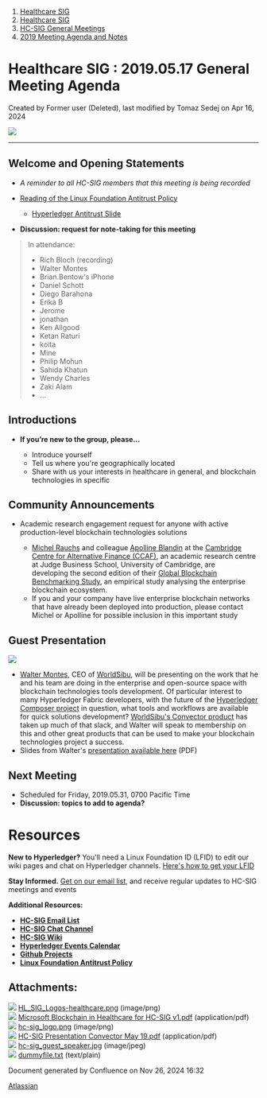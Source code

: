 1. [Healthcare SIG](index.html)
2. [Healthcare SIG](Healthcare-SIG_20545573.html)
3. [HC-SIG General Meetings](HC-SIG-General-Meetings_20545763.html)
4. [2019 Meeting Agenda and Notes](2019-Meeting-Agenda-and-Notes_20555030.html)

# Healthcare SIG : 2019.05.17 General Meeting Agenda

Created by Former user (Deleted), last modified by Tomaz Sedej on Apr 16, 2024

![](attachments/20552275/20562347.png?width=550)

* * *

## **Welcome and Opening Statements**

- *A reminder to all HC-SIG members that this meeting is being recorded*
- [Reading of the Linux Foundation Antitrust Policy](https://www.linuxfoundation.org/antitrust-policy "https://www.linuxfoundation.org/antitrust-policy")
  
  - [Hyperledger Antitrust Slide](https://tinyurl.com/HL-antitrust-slide "https://tinyurl.com/HL-antitrust-slide")
- **Discussion: request for note-taking for this meeting**

> In attendance:
> 
> - Rich Bloch (recording)
> - Walter Montes
> - Brian.Bentow's iPhone
> - Daniel Schott
> - Diego Barahona
> - Erika B
> - Jerome
> - jonathan
> - Ken Allgood
> - Ketan Raturi
> - koita
> - Mine
> - Philip Mohun
> - Sahida Khatun
> - Wendy Charles
> - Zaki Alam
> - ...

## **Introductions**

- **If you’re new to the group, please…**
  
  - Introduce yourself
  - Tell us where you're geographically located
  - Share with us your interests in healthcare in general, and blockchain technologies in specific

## **Community Announcements**

- Academic research engagement request for anyone with active production-level blockchain technologies solutions
  
  - [Michel Rauchs](mailto:m.rauchs@jbs.cam.ac.uk) and colleague [Apolline Blandin](mailto:a.blandin@jbs.cam.ac.uk) at the [Cambridge Centre for Alternative Finance (CCAF)](https://www.jbs.cam.ac.uk/faculty-research/centres/alternative-finance), an academic research centre at Judge Business School, University of Cambridge, are developing the second edition of their [Global Blockchain Benchmarking Study](https://www.jbs.cam.ac.uk/faculty-research/centres/alternative-finance/publications/global-blockchain/), an empirical study analysing the enterprise blockchain ecosystem.
  - If you and your company have live enterprise blockchain networks that have already been deployed into production, please contact Michel or Apolline for possible inclusion in this important study

## **Guest Presentation**

**![](attachments/20552275/20562963.jpg?height=400)**

- [Walter Montes](https://www.linkedin.com/in/waltermontes/), CEO of [WorldSibu](https://worldsibu.tech/), will be presenting on the work that he and his team are doing in the enterprise and open-source space with blockchain technologies tools development. Of particular interest to many Hyperledger Fabric developers, with the future of the [Hyperledger Composer project](https://github.com/hyperledger/composer) in question, what tools and workflows are available for quick solutions development? [WorldSibu's Convector product](https://worldsibu.tech/convector/) has taken up much of that slack, and Walter will speak to membership on this and other great products that can be used to make your blockchain technologies project a success.
- Slides from Walter's [presentation available here](attachments/20552275/20562415.pdf) (PDF)

## **Next Meeting**

- Scheduled for Friday, 2019.05.31, 0700 Pacific Time
- **Discussion: topics to add to agenda?**

# **Resources**

**New to Hyperledger?** You'll need a Linux Foundation ID (LFID) to edit our wiki pages and chat on Hyperledger channels. [Here's how to get your LFID](https://www.youtube.com/watch?v=EEc4JRyaAoA)

**Stay Informed.** [Get on our email list](https://lists.hyperledger.org/g/healthcare-sig), and receive regular updates to HC-SIG meetings and events

**Additional Resources:**

- [**HC-SIG Email List**](https://lists.hyperledger.org/g/healthcare-sig)
- [**HC-SIG Chat Channel**](https://chat.hyperledger.org/channel/healthcare-sig)
- [**HC-SIG Wiki**](https://lf-hyperledger.atlassian.net/wiki/display/HCSIG/)
- [**Hyperledger Events Calendar**](https://lf-hyperledger.atlassian.net/wiki/display/HYP/Calendar+of+Public+Meetings)
- [**Github Projects**](https://github.com/hyperledger)
- [**Linux Foundation Antitrust Policy**](https://www.linuxfoundation.org/antitrust-policy)

## Attachments:

![](images/icons/bullet_blue.gif) [HL\_SIG\_Logos-healthcare.png](attachments/20552275/20562347.png) (image/png)  
![](images/icons/bullet_blue.gif) [Microsoft Blockchain in Healthcare for HC-SIG v1.pdf](attachments/20552275/20562346.pdf) (application/pdf)  
![](images/icons/bullet_blue.gif) [hc-sig\_logo.png](attachments/20552275/20562348.png) (image/png)  
![](images/icons/bullet_blue.gif) [HC-SIG Presentation Convector May 19.pdf](attachments/20552275/20562415.pdf) (application/pdf)  
![](images/icons/bullet_blue.gif) [hc-sig\_guest\_speaker.jpg](attachments/20552275/20562963.jpg) (image/jpeg)  
![](images/icons/bullet_blue.gif) [dummyfile.txt](attachments/20552275/20562349.txt) (text/plain)

Document generated by Confluence on Nov 26, 2024 16:32

[Atlassian](http://www.atlassian.com/)
